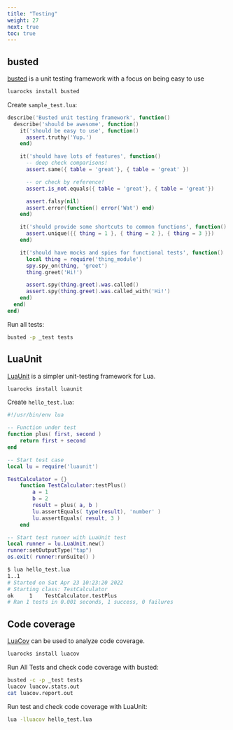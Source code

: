 ```yaml
---
title: "Testing"
weight: 27
next: true
toc: true
---
```


## busted

[busted](https://github.com/Olivine-Labs/busted) is a unit testing framework with a focus on being easy to use

```bash {.output}
luarocks install busted
```

Create `sample_test.lua`:

```lua
describe('Busted unit testing framework', function()
  describe('should be awesome', function()
    it('should be easy to use', function()
      assert.truthy('Yup.')
    end)

    it('should have lots of features', function()
      -- deep check comparisons!
      assert.same({ table = 'great'}, { table = 'great' })

      -- or check by reference!
      assert.is_not.equals({ table = 'great'}, { table = 'great'})

      assert.falsy(nil)
      assert.error(function() error('Wat') end)
    end)

    it('should provide some shortcuts to common functions', function()
      assert.unique({{ thing = 1 }, { thing = 2 }, { thing = 3 }})
    end)

    it('should have mocks and spies for functional tests', function()
      local thing = require('thing_module')
      spy.spy_on(thing, 'greet')
      thing.greet('Hi!')

      assert.spy(thing.greet).was.called()
      assert.spy(thing.greet).was.called_with('Hi!')
    end)
  end)
end)
```

Run all tests:

```bash {.output}
busted -p _test tests
```

## LuaUnit

[LuaUnit](https://github.com/bluebird75/luaunit) is a simpler unit-testing framework for Lua.

```bash {.output}
luarocks install luaunit
```

Create `hello_test.lua`:

```lua
#!/usr/bin/env lua

-- Function under test
function plus( first, second )
    return first + second
end

-- Start test case
local lu = require('luaunit')

TestCalculator = {}
    function TestCalculator:testPlus()
        a = 1
        b = 2
        result = plus( a, b )
        lu.assertEquals( type(result), 'number' )
        lu.assertEquals( result, 3 )
    end

-- Start test runner with LuaUnit test
local runner = lu.LuaUnit.new()
runner:setOutputType("tap")
os.exit( runner:runSuite() )
```

```bash {.output}
$ lua hello_test.lua
1..1
# Started on Sat Apr 23 10:23:20 2022
# Starting class: TestCalculator
ok     1    TestCalculator.testPlus
# Ran 1 tests in 0.001 seconds, 1 success, 0 failures
```

## Code coverage

[LuaCov](https://github.com/keplerproject/luacov) can be used to analyze code coverage.

```bash {.output}
luarocks install luacov
```

Run All Tests and check code coverage with busted:

```bash {.output}
busted -c -p _test tests
luacov luacov.stats.out
cat luacov.report.out
```

Run test and check code coverage with LuaUnit:

```bash
lua -lluacov hello_test.lua
```
